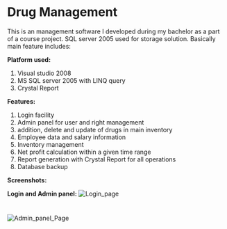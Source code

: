 # Drug Management

This is an management software I developed during my bachelor as a part of a course project. SQL server 2005 used for storage solution.
Basically main feature includes:

**Platform used:**
1. Visual studio 2008
2. MS SQL server 2005 with LINQ query
3. Crystal Report

**Features:**
1. Login facility
2. Admin panel for user and right management
3. addition, delete and update of drugs in main inventory
4. Employee data and salary information
5. Inventory management
6. Net profit calculation within a given time range
7. Report generation with Crystal Report for all operations
8. Database backup

**Screenshots:**

**Login and Admin panel:**
![Login_page](https://github.com/papoku/drug_management/tree/master/screenshots/Login.jpg)
#
![Admin_panel_Page](https://github.com/papoku/drug_management/tree/master/screenshots/admin_panel.jpg)
